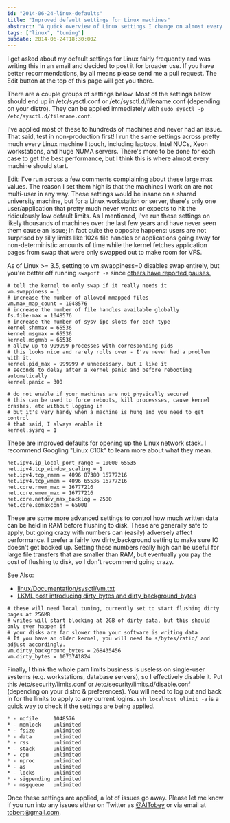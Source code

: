 ```yaml
---
id: "2014-06-24-linux-defaults"
title: "Improved default settings for Linux machines"
abstract: "A quick overview of Linux settings I change on almost every machine I manage."
tags: ["linux", "tuning"]
pubdate: 2014-06-24T18:30:00Z
---
```


I get asked about my default settings for Linux fairly frequently and was writing this in an email
and decided to post it for broader use. If you have better recommendations, by all means please
send me a pull request. The Edit button at the top of this page will get you there.

There are a couple groups of settings below. Most of the settings below should end up in /etc/sysctl.conf or
/etc/sysctl.d/filename.conf (depending on your distro). They can be applied immediately with `sudo
sysctl -p /etc/sysctl.d/filename.conf`.

I've applied most of these to hundreds of machines and never had an issue. That said, test in non-production first! I run the
same settings across pretty much every Linux machine I touch, including laptops, Intel NUCs, Xeon workstations, and huge
NUMA servers. There's more to be done for each case to get the best performance, but I think this is where almost every
machine should start.

Edit: I've run across a few comments complaining about these large max values. The reason I set them
high is that the machines I work on are not multi-user in any way. These settings would be insane on
a shared university machine, but for a Linux workstation or server, there's only one
user/application that pretty much never wants or expects to hit the ridiculously low default limits.
As I mentioned, I've run these
settings on likely thousands of machines over the last few years and have never seen them cause
an issue; in fact quite the opposite happens: users are not surprised by silly limits like 1024
file handles or applications going away for non-deterministic amounts of time while the kernel
fetches application pages from swap that were only swapped out to make room for VFS.

As of Linux >= 3.5, setting to vm.swappiness=0 disables swap entirely, but you're better off running
`swapoff -a` since
<a href="http://www.mysqlperformanceblog.com/2014/04/28/oom-relation-vm-swappiness0-new-kernel/">others have reported pauses.</a>

```
# tell the kernel to only swap if it really needs it
vm.swappiness = 1
# increase the number of allowed mmapped files
vm.max_map_count = 1048576
# increase the number of file handles available globally
fs.file-max = 1048576
# increase the number of sysv ipc slots for each type
kernel.shmmax = 65536
kernel.msgmax = 65536
kernel.msgmnb = 65536
# allow up to 999999 processes with corresponding pids
# this looks nice and rarely rolls over - I've never had a problem with it.
kernel.pid_max = 999999 # unnecessary, but I like it
# seconds to delay after a kernel panic and before rebooting automatically
kernel.panic = 300

# do not enable if your machines are not physically secured
# this can be used to force reboots, kill processses, cause kernel crashes, etc without logging in
# but it's very handy when a machine is hung and you need to get control
# that said, I always enable it
kernel.sysrq = 1
```

These are improved defaults for opening up the Linux network stack. I recommend Googling "Linux C10k" to learn more about what they mean.

```
net.ipv4.ip_local_port_range = 10000 65535
net.ipv4.tcp_window_scaling = 1
net.ipv4.tcp_rmem = 4096 87380 16777216
net.ipv4.tcp_wmem = 4096 65536 16777216
net.core.rmem_max = 16777216
net.core.wmem_max = 16777216
net.core.netdev_max_backlog = 2500
net.core.somaxconn = 65000
```

These are some more advanced settings to control how much written data can be held in RAM before flushing to disk. These are generally safe to apply, but going crazy with numbers can (easily) adversely affect performance. I prefer a fairly low dirty_background setting to make sure IO
doesn't get backed up. Setting these numbers really high can be useful for large file transfers that are smaller than RAM, but eventually
you pay the cost of flushing to disk, so I don't recommend going crazy.

See Also:

<ul>
    <li><a href="https://github.com/torvalds/linux/blob/master/Documentation/sysctl/vm.txt">linux/Documentation/sysctl/vm.txt</a></li>
    <li><a href="https://lkml.org/lkml/2008/11/23/160">LKML post introducing dirty_bytes and dirty_background_bytes</a></li>
</ul>

```
# these will need local tuning, currently set to start flushing dirty pages at 256MB
# writes will start blocking at 2GB of dirty data, but this should only ever happen if
# your disks are far slower than your software is writing data
# If you have an older kernel, you will need to s/bytes/ratio/ and adjust accordingly.
vm.dirty_background_bytes = 268435456
vm.dirty_bytes = 1073741824
```

Finally, I think the whole pam limits business is useless on single-user systems (e.g. workstations, database servers), so I effectively disable it.
Put this /etc/security/limits.conf or /etc/security/limits.d/disable.conf (depending on your distro & preferences). You will need to log out and back in for the limits to apply to any current logins. `ssh localhost ulimit -a` is a quick way to check if the settings are being applied.

```
* - nofile     1048576
* - memlock    unlimited
* - fsize      unlimited
* - data       unlimited
* - rss        unlimited
* - stack      unlimited
* - cpu        unlimited
* - nproc      unlimited
* - as         unlimited
* - locks      unlimited
* - sigpending unlimited
* - msgqueue   unlimited
```

Once these settings are applied, a lot of issues go away. Please let me know if you run into any issues
either on Twitter as <a href="https://twitter.com/AlTobey">@AlTobey</a> or via email at
<a href="mailto:tobert@gmail.com">tobert@gmail.com</a>.

